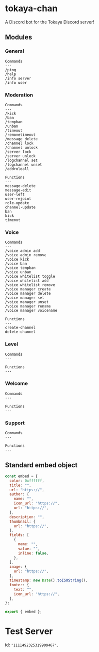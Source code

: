 # tokaya-chan

A Discord bot for the Tokaya Discord server!

## Modules

### General

```
Commands
---
/ping
/help
/info server
/info user
```

### Moderation

```
Commands
---
/kick
/ban
/tempban
/unban
/timeout
/removetimeout
/message delete
/channel lock
/channel unlock
/server lock
/server unlock
/logchannel set
/logchannel unset
/addroleall

Functions
---
message-delete
message-edit
user-left
user-rejoint
role-update
channel-update
ban
kick
timeout
```

### Voice

```
Commands
---
/voice admin add
/voice admin remove
/voice kick
/voice ban
/voice tempban
/voice unban
/voice whitelist toggle
/voice whitelist add
/voice whitelist remove
/voice manager create
/voice manager delete
/voice manager set
/voice manager unset
/voice manager rename
/voice manager voicename

Functions
---
create-channel
delete-channel
```

### Level

```
Commands
---

Functions
---
```

### Welcome

```
Commands
---

Functions
---
```

### Support

```
Commands
---

Functions
---
```

## Standard embed object

```js
const embed = {
  color: 0xffffff,
  title: "",
  url: "https://",
  author: {
    name: "",
    icon_url: "https://",
    url: "https://",
  },
  description: "",
  thumbnail: {
    url: "https://",
  },
  fields: [
    {
      name: "",
      value: "",
      inline: false,
    },
  ],
  image: {
    url: "https://",
  },
  timestamp: new Date().toISOString(),
  footer: {
    text: "",
    icon_url: "https://",
  },
};

export { embed };
```

# Test Server

id: `"1111492325319909467",`
